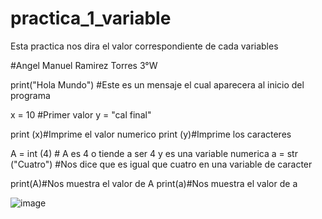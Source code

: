 # practica_1_variable
Esta practica nos dira el valor correspondiente de cada variables

#Angel Manuel Ramirez Torres 3°W

print("Hola Mundo") #Este es un mensaje el cual aparecera al inicio del programa

x = 10 #Primer valor 
y = "cal final" 

print (x)#Imprime el valor numerico
print (y)#Imprime los caracteres

A = int (4) # A es 4 o tiende a ser 4 y es una variable numerica
a = str ("Cuatro") #Nos dice que es igual que cuatro en una variable de caracter

print(A)#Nos muestra el valor de A
print(a)#Nos muestra el valor de a



![image](https://github.com/user-attachments/assets/479b671e-1334-442b-a9ce-afe878728b87)
